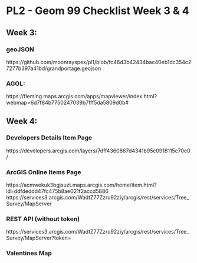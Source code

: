 # PL2 - Geom 99 Checklist Week 3 & 4
<h2>Week 3:</h2>
<h3>geoJSON</h3> 
https://github.com/moonrayspex/pl1/blob/fc46d3b42434bac40eb1dc354c27277b397a41bd/grandportage.geojson

<h3>AGOL:</h3> 
https://fleming.maps.arcgis.com/apps/mapviewer/index.html?webmap=6d7f84b7750247039b7fff5da5809d0b#

<h2>Week 4:</h2>
<h3>Developers Details Item Page</h3>
https://developers.arcgis.com/layers/7dff4360867d4341b95c0918115c70e0/

<h3>ArcGIS Online Items Page</h3>
https://acmwekuk3bgjsuzt.maps.arcgis.com/home/item.html?id=ddfdeddd47fc475b8ae021f2accd5886
https://services3.arcgis.com/WadtZ77Zzru92ziy/arcgis/rest/services/Tree_Survey/MapServer

<h3>REST API (without token)</h3>
https://services3.arcgis.com/WadtZ77Zzru92ziy/arcgis/rest/services/Tree_Survey/MapServer?token=<NOT INCLUDED>

<h3>Valentines Map</h3>
